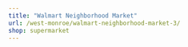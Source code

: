 ```yaml
---
title: "Walmart Neighborhood Market"
url: /west-monroe/walmart-neighborhood-market-3/
shop: supermarket
---
```

